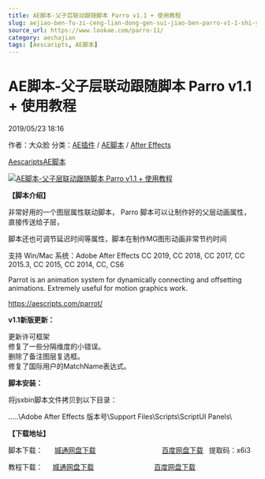 ```yaml
---
title: AE脚本-父子层联动跟随脚本 Parro v1.1 + 使用教程
slug: aejiao-ben-fu-zi-ceng-lian-dong-gen-sui-jiao-ben-parro-v1-1-shi-yong-jiao-cheng
source_url: https://www.lookae.com/parro-11/
category: aechajian
tags: [Aescaripts, AE脚本]
---
```

# AE脚本-父子层联动跟随脚本 Parro v1.1 + 使用教程

2019/05/23 18:16

作者：大众脸
分类：[AE插件](https://www.lookae.com/after-effects/aechajian/) / [AE脚本](https://www.lookae.com/after-effects/aescripts/) / [After Effects](https://www.lookae.com/after-effects/)

[Aescaripts](https://www.lookae.com/tag/aescaripts/)[AE脚本](https://www.lookae.com/tag/ae%e8%84%9a%e6%9c%ac/)

[![AE脚本-父子层联动跟随脚本 Parro v1.1 + 使用教程](https://www.lookae.com/wp-content/uploads/2015/07/Parro.jpg "AE脚本-父子层联动跟随脚本 Parro v1.1 + 使用教程-LookAE.com")](https://www.lookae.com/wp-content/uploads/2015/07/Parro.jpg)

**【脚本介绍】**

非常好用的一个图层属性联动脚本， Parro 脚本可以让制作好的父层动画属性，直接传送给子层，

脚本还也可调节延迟时间等属性，脚本在制作MG图形动画非常节约时间

支持 Win/Mac 系统：Adobe After Effects CC 2019, CC 2018, CC 2017, CC 2015.3, CC 2015, CC 2014, CC, CS6

Parrot is an animation system for dynamically connecting and offsetting animations. Extremely useful for motion graphics work.

https://aescripts.com/parrot/

**v1.1新版更新：**

更新许可框架  
修复了一些分隔维度的小错误。  
删除了备注图层复选框。  
修复了国际用户的MatchName表达式。

**脚本安装：**

将jsxbin脚本文件拷贝到以下目录：

…..\Adobe After Effects 版本号\Support Files\Scripts\ScriptUI Panels\

**【下载地址】**

脚本下载：      [城通网盘下载](https://lookae.ctfile.com/fs/680462-375519107)                                  [百度网盘下载](https://pan.baidu.com/s/18kWXZsUGsKF7c2ARN_cAFQ)   提取码：x6i3

教程下载：     [城通网盘下载](https://lookae.ctfile.com/fs/680462-229196836)                               [百度网盘下载](https://pan.baidu.com/s/1i5aj3nB)
